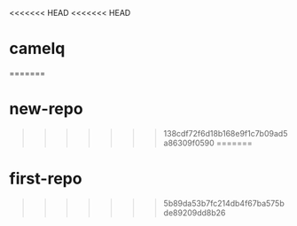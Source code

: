 <<<<<<< HEAD
<<<<<<< HEAD
# camelq
=======
# new-repo
>>>>>>> 138cdf72f6d18b168e9f1c7b09ad5a86309f0590
=======
# first-repo
>>>>>>> 5b89da53b7fc214db4f67ba575bde89209dd8b26
